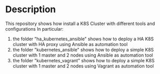 # <Kubernetes>

# Description
This repository shows how install a K8S Cluster with different tools and configurations
In particular:

1) the folder "ha_kubernetes_ansible" shows how to deploy a HA K8S cluster with HA proxy using Ansible as automation tool
2) the folder "kubernetes_ansible" shows how to deploy a simple K8S cluster with 1 master and 2 nodes using Ansible as automation tool
3) the folder "kubernetes_vagrant" shows how to deploy a simple K8S cluster with 1 master and 2 nodes using Vagrant as automation tool